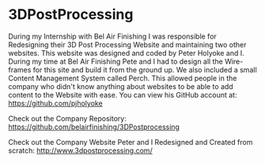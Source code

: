# 3DPostProcessing
During my Internship with Bel Air Finishing I was responsible for Redesigning their 3D Post Processing Website and maintaining two other websites. This website was designed and coded by Peter Holyoke and I. During my time at Bel Air Finishing Pete and I had to design all the Wire-frames for this site and build it from the ground up. We also included a small Content Management System called Perch. This allowed people in the company who didn't know anything about websites to be able to add content to the Website with ease. You can view his GitHub account at: https://github.com/pjholyoke

Check out the Company Repository: https://github.com/belairfinishing/3DPostprocessing

Check out the Company Website Peter and I Redesigned and Created from scratch: http://www.3dpostprocessing.com/ 
